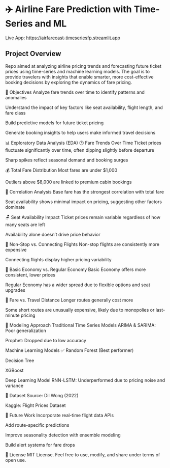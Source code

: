 # ✈️ Airline Fare Prediction with Time-Series and ML

Live App: https://airfarecast-timeseriesfp.streamlit.app

## Project Overview
Repo aimed at analyzing airline pricing trends and forecasting future ticket prices using time-series and machine learning models. The goal is to provide travelers with insights that enable smarter, more cost-effective booking decisions by exploring the dynamics of fare pricing.

🎯 Objectives
Analyze fare trends over time to identify patterns and anomalies

Understand the impact of key factors like seat availability, flight length, and fare class

Build predictive models for future ticket pricing

Generate booking insights to help users make informed travel decisions

📊 Exploratory Data Analysis (EDA)
🕒 Fare Trends Over Time
Ticket prices fluctuate significantly over time, often dipping slightly before departure

Sharp spikes reflect seasonal demand and booking surges

💰 Total Fare Distribution
Most fares are under $1,000

Outliers above $8,000 are linked to premium cabin bookings

🔗 Correlation Analysis
Base fare has the strongest correlation with total fare

Seat availability shows minimal impact on pricing, suggesting other factors dominate

🪑 Seat Availability Impact
Ticket prices remain variable regardless of how many seats are left

Availability alone doesn’t drive price behavior

🔀 Non-Stop vs. Connecting Flights
Non-stop flights are consistently more expensive

Connecting flights display higher pricing variability

🧳 Basic Economy vs. Regular Economy
Basic Economy offers more consistent, lower prices

Regular Economy has a wider spread due to flexible options and seat upgrades

📏 Fare vs. Travel Distance
Longer routes generally cost more

Some short routes are unusually expensive, likely due to monopolies or last-minute pricing

🧠 Modeling Approach
Traditional Time Series Models
ARIMA & SARIMA: Poor generalization

Prophet: Dropped due to low accuracy

Machine Learning Models
✅ Random Forest (Best performer)

Decision Tree

XGBoost

Deep Learning Model
RNN-LSTM: Underperformed due to pricing noise and variance

📂 Dataset
Source: Dil Wong (2022)

Kaggle: Flight Prices Dataset

🚀 Future Work
Incorporate real-time flight data APIs

Add route-specific predictions

Improve seasonality detection with ensemble modeling

Build alert systems for fare drops

📎 License
MIT License. Feel free to use, modify, and share under terms of open use.

